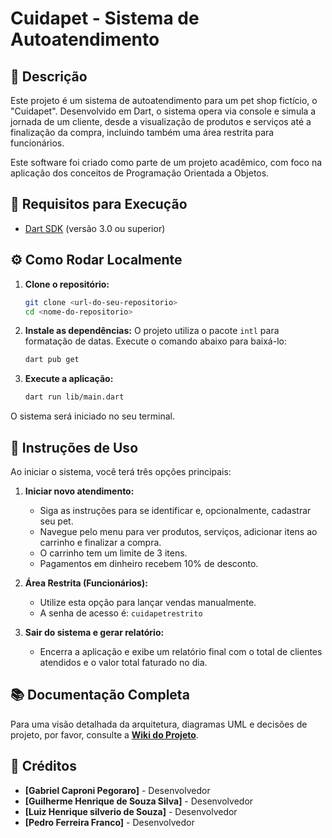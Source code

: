 # Cuidapet - Sistema de Autoatendimento

## 📝 Descrição

Este projeto é um sistema de autoatendimento para um pet shop fictício, o "Cuidapet". Desenvolvido em Dart, o sistema opera via console e simula a jornada de um cliente, desde a visualização de produtos e serviços até a finalização da compra, incluindo também uma área restrita para funcionários.

Este software foi criado como parte de um projeto acadêmico, com foco na aplicação dos conceitos de Programação Orientada a Objetos.

## 🚀 Requisitos para Execução

-   [Dart SDK](https://dart.dev/get-dart) (versão 3.0 ou superior)

## ⚙️ Como Rodar Localmente

1.  **Clone o repositório:**
    ```bash
    git clone <url-do-seu-repositorio>
    cd <nome-do-repositorio>
    ```

2.  **Instale as dependências:**
    O projeto utiliza o pacote `intl` para formatação de datas. Execute o comando abaixo para baixá-lo:
    ```bash
    dart pub get
    ```

3.  **Execute a aplicação:**
    ```bash
    dart run lib/main.dart
    ```

O sistema será iniciado no seu terminal.

## 📖 Instruções de Uso

Ao iniciar o sistema, você terá três opções principais:

1.  **Iniciar novo atendimento:**
    -   Siga as instruções para se identificar e, opcionalmente, cadastrar seu pet.
    -   Navegue pelo menu para ver produtos, serviços, adicionar itens ao carrinho e finalizar a compra.
    -   O carrinho tem um limite de 3 itens.
    -   Pagamentos em dinheiro recebem 10% de desconto.

2.  **Área Restrita (Funcionários):**
    -   Utilize esta opção para lançar vendas manualmente.
    -   A senha de acesso é: `cuidapetrestrito`

3.  **Sair do sistema e gerar relatório:**
    -   Encerra a aplicação e exibe um relatório final com o total de clientes atendidos e o valor total faturado no dia.

## 📚 Documentação Completa

Para uma visão detalhada da arquitetura, diagramas UML e decisões de projeto, por favor, consulte a **[Wiki do Projeto](link-para-sua-wiki-aqui)**.

## 👥 Créditos

-   **[Gabriel Caproni Pegoraro]** - Desenvolvedor
-   **[Guilherme Henrique de Souza Silva]** - Desenvolvedor
-   **[Luiz Henrique silverio de Souza]** - Desenvolvedor
-   **[Pedro Ferreira Franco]** - Desenvolvedor